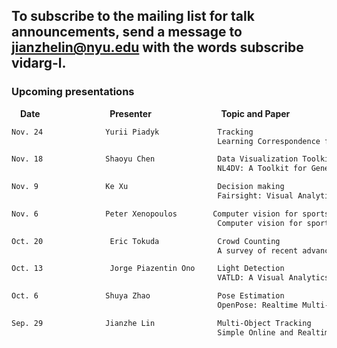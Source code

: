 ## To subscribe to the mailing list for talk announcements, send a message to **<jianzhelin@nyu.edu>** with the words subscribe vidarg-l. 

### Upcoming presentations

&emsp;**Date** &emsp; &emsp; &emsp; &emsp; &emsp; &emsp; **Presenter** &emsp; &emsp; &emsp; &emsp; &emsp; &emsp; **Topic and Paper**
```markdown 
Nov. 24              Yurii Piadyk             Tracking
                                              Learning Correspondence from the Cycle-consistency of Time 
```
```markdown 
Nov. 18              Shaoyu Chen              Data Visualization Toolkit
                                              NL4DV: A Toolkit for Generating Analytic Specifications for Data Visualization from Natural Language Queries 
```

```markdown 
Nov. 9               Ke Xu                    Decision making
                                              Fairsight: Visual Analytics for Fairness in Decision Making 
```

```markdown 
Nov. 6               Peter Xenopoulos        Computer vision for sports
                                              Computer vision for sports: Current applications and research topics 
```

```markdown 
Oct. 20               Eric Tokuda             Crowd Counting
                                              A survey of recent advances in CNN-based single image crowd
```

```markdown 
Oct. 13               Jorge Piazentin Ono     Light Detection
                                              VATLD: A Visual Analytics System to Assess, Understand and Improve T raffic Light Detection
```

```markdown 
Oct. 6               Shuya Zhao               Pose Estimation
                                              OpenPose: Realtime Multi-Person 2D Pose Estimation using Part Affinity Fields
```

```markdown 
Sep. 29              Jianzhe Lin              Multi-Object Tracking
                                              Simple Online and Realtime Tracking with a Deep Association Metric
```


